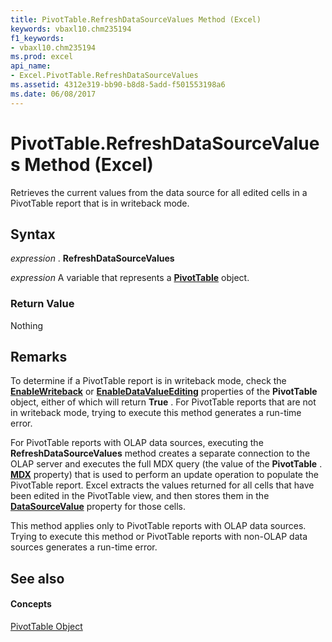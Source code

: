 ```yaml
---
title: PivotTable.RefreshDataSourceValues Method (Excel)
keywords: vbaxl10.chm235194
f1_keywords:
- vbaxl10.chm235194
ms.prod: excel
api_name:
- Excel.PivotTable.RefreshDataSourceValues
ms.assetid: 4312e319-bb90-b8d8-5add-f501553198a6
ms.date: 06/08/2017
---
```



# PivotTable.RefreshDataSourceValues Method (Excel)

Retrieves the current values from the data source for all edited cells in a PivotTable report that is in writeback mode.


## Syntax

 _expression_ . **RefreshDataSourceValues**

 _expression_ A variable that represents a **[PivotTable](pivottable-object-excel.md)** object.


### Return Value

Nothing


## Remarks

To determine if a PivotTable report is in writeback mode, check the  **[EnableWriteback](pivottable-enablewriteback-property-excel.md)** or **[EnableDataValueEditing](pivottable-enabledatavalueediting-property-excel.md)** properties of the **PivotTable** object, either of which will return **True** . For PivotTable reports that are not in writeback mode, trying to execute this method generates a run-time error.

For PivotTable reports with OLAP data sources, executing the  **RefreshDataSourceValues** method creates a separate connection to the OLAP server and executes the full MDX query (the value of the **PivotTable** . **[MDX](pivottable-mdx-property-excel.md)** property) that is used to perform an update operation to populate the PivotTable report. Excel extracts the values returned for all cells that have been edited in the PivotTable view, and then stores them in the **[DataSourceValue](pivotcell-datasourcevalue-property-excel.md)** property for those cells.

This method applies only to PivotTable reports with OLAP data sources. Trying to execute this method or PivotTable reports with non-OLAP data sources generates a run-time error.


## See also


#### Concepts


[PivotTable Object](pivottable-object-excel.md)

